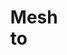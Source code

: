 <svg width="100" height="100" xmlns="http://www.w3.org/2000/svg">
<foreignObject width="100" height="100">
    <div xmlns="http://www.w3.org/1999/xhtml">
        <ul>
           <h1>Mesh to Text - Text to Mesh</h1> 
<h4>Script che derivano dalla mia tesi di laurea triennale in Informatica Applicata [L-31].
  <br> Permettono l'esportazione su file testuale e l'importazione del file testuale come mesh delle geometrie selezionate in Blender 2.93. </h4>
</ul></div>
</foreignObject>
</svg>
